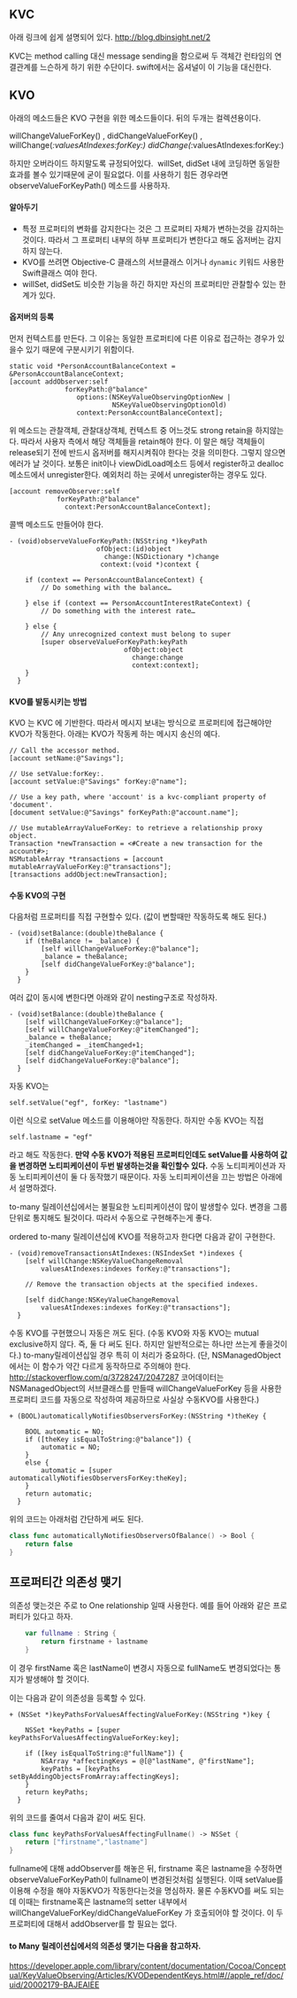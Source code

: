 ## KVC

아래 링크에 쉽게 설명되어 있다.
http://blog.dbinsight.net/2

KVC는 method calling 대신 message sending을 함으로써 두 객체간 런타임의 연결관계를 느슨하게 하기 위한 수단이다.
swift에서는 옵셔널이 이 기능을 대신한다.

## KVO

아래의 메소드들은 KVO 구현을 위한 메소드들이다. 뒤의 두개는 컬렉션용이다.

willChangeValueForKey() , didChangeValueForKey() , willChange(_:valuesAtIndexes:forKey:) didChange(_:valuesAtIndexes:forKey:)

하지만 오버라이드 하지말도록 규정되어있다.  willSet, didSet 내에 코딩하면 동일한 효과를 볼수 있기때문에 굳이 필요없다. 이를 사용하기 힘든 경우라면 observeValueForKeyPath() 메소드를 사용하자.

#### 알아두기
- 특정 프로퍼티의 변화를 감지한다는 것은 그 프로퍼티 자체가 변하는것을 감지하는 것이다. 따라서 그 프로퍼티 내부의 하부 프로퍼티가 변한다고 해도 옵저버는 감지하지 않는다.
- KVO를 쓰려면 Objective-C 클래스의 서브클래스 이거나 `dynamic` 키워드 사용한 Swift클래스 여야 한다.
- willSet, didSet도 비슷한 기능을 하긴 하지만 자신의 프로퍼티만 관찰할수 있는 한계가 있다.


#### 옵저버의 등록

먼저 컨텍스트를 만든다. 그 이유는 동일한 프로퍼티에 다른 이유로 접근하는 경우가 있을수 있기 때문에 구분시키기 위함이다.
```
static void *PersonAccountBalanceContext = &PersonAccountBalanceContext;
[account addObserver:self
              forKeyPath:@"balance"
                 options:(NSKeyValueObservingOptionNew |
                          NSKeyValueObservingOptionOld)
                 context:PersonAccountBalanceContext]; 
```

위 메소드는 관찰객체, 관찰대상객체, 컨텍스트 중 어느것도 strong retain을 하지않는다. 따라서 사용자 측에서 해당 객체들을 retain해야 한다.
이 말은 해당 객체들이 release되기 전에 반드시 옵저버를 해지시켜줘야 한다는 것을 의미한다. 그렇지 않으면 에러가 날 것이다. 보통은 init이나 viewDidLoad메소드 등에서 register하고 dealloc메소드에서 unregister한다. 예외처리 하는 곳에서 unregister하는 경우도 있다.
```
[account removeObserver:self
            forKeyPath:@"balance"
              context:PersonAccountBalanceContext];

```
콜백 메소드도 만들어야 한다.
```
- (void)observeValueForKeyPath:(NSString *)keyPath
                      ofObject:(id)object
                        change:(NSDictionary *)change
                       context:(void *)context {

    if (context == PersonAccountBalanceContext) {
        // Do something with the balance…

    } else if (context == PersonAccountInterestRateContext) {
        // Do something with the interest rate…

    } else {
        // Any unrecognized context must belong to super
        [super observeValueForKeyPath:keyPath
                             ofObject:object
                               change:change
                               context:context];
    }
  }
```

#### KVO를 발동시키는 방법

KVO 는 KVC 에 기반한다. 따라서 메시지 보내는 방식으로 프로퍼티에 접근해야만 KVO가 작동한다.
아래는 KVO가 작동케 하는 메시지 송신의 예다.
```
// Call the accessor method.
[account setName:@"Savings"];

// Use setValue:forKey:.
[account setValue:@"Savings" forKey:@"name"];

// Use a key path, where 'account' is a kvc-compliant property of 'document'.
[document setValue:@"Savings" forKeyPath:@"account.name"];

// Use mutableArrayValueForKey: to retrieve a relationship proxy object.
Transaction *newTransaction = <#Create a new transaction for the account#>;
NSMutableArray *transactions = [account mutableArrayValueForKey:@"transactions"];
[transactions addObject:newTransaction];
```

#### 수동 KVO의 구현

다음처럼 프로퍼티를 직접 구현할수 있다. (값이 변할때만 작동하도록 해도 된다.)
```
- (void)setBalance:(double)theBalance {
    if (theBalance != _balance) {
        [self willChangeValueForKey:@"balance"];
        _balance = theBalance;
        [self didChangeValueForKey:@"balance"];
    }
  }
```
여러 값이 동시에 변한다면 아래와 같이 nesting구조로 작성하자.
```
- (void)setBalance:(double)theBalance {
    [self willChangeValueForKey:@"balance"];
    [self willChangeValueForKey:@"itemChanged"];
    _balance = theBalance;
    _itemChanged = _itemChanged+1;
    [self didChangeValueForKey:@"itemChanged"];
    [self didChangeValueForKey:@"balance"];
  }
```
자동 KVO는 
```
self.setValue("egf", forKey: "lastname")
```
이런 식으로 setValue 메소드를 이용해야만 작동한다. 하지만 수동 KVO는 직접  
```
self.lastname = "egf" 
```
라고 해도 작동한다.
**만약 수동 KVO가 적용된 프로퍼티인데도 setValue를 사용하여 값을 변경하면 노티피케이션이 두번 발생하는것을 확인할수 있다.**
수동 노티피케이션과 자동 노티피케이션이 둘 다 동작했기 때문이다. 자동 노티피케이션을 끄는 방법은 아래에서 설명하겠다.

to-many 릴레이션십에서는 불필요한 노티피케이션이 많이 발생할수 있다. 변경을 그룹단위로 통지해도 될것이다. 따라서 수동으로 구현해주는게 좋다.

ordered to-many 릴레이션십에 KVO를 적용하고자 한다면 다음과 같이 구현한다.
```
- (void)removeTransactionsAtIndexes:(NSIndexSet *)indexes {
    [self willChange:NSKeyValueChangeRemoval
        valuesAtIndexes:indexes forKey:@"transactions"];

    // Remove the transaction objects at the specified indexes.

    [self didChange:NSKeyValueChangeRemoval
        valuesAtIndexes:indexes forKey:@"transactions"];
  }
```

수동 KVO를 구현했으니 자동은 꺼도 된다. (수동 KVO와 자동 KVO는 mutual exclusive하지 않다. 즉, 둘 다 써도 된다. 하지만 일반적으로는 하나만 쓰는게 좋을것이다.) to-many릴레이션십일 경우 특히 이 처리가 중요하다. (단, NSManagedObject에서는 이 함수가 약간 다르게 동작하므로 주의해야 한다. http://stackoverflow.com/q/3728247/2047287 코어데이터는 NSManagedObject의 서브클래스를 만들때 willChangeValueForKey 등을 사용한 프로퍼티 코드를 자동으로 작성하여 제공하므로 사실상 수동KVO를 사용한다.)

```
+ (BOOL)automaticallyNotifiesObserversForKey:(NSString *)theKey {

    BOOL automatic = NO;
    if ([theKey isEqualToString:@"balance"]) {
        automatic = NO;
    }
    else {
        automatic = [super automaticallyNotifiesObserversForKey:theKey];
    }
    return automatic;
  }
```
위의 코드는 아래처럼 간단하게 써도 된다. 
```swift
class func automaticallyNotifiesObserversOfBalance() -> Bool {
	return false
}
```

## 프로퍼티간 의존성 맺기

의존성 맺는것은 주로 to One relationship 일때 사용한다. 
예를 들어 아래와 같은 프로퍼티가 있다고 하자.

```swift
	var fullname : String {
		return firstname + lastname
	}
```
이 경우 firstName 혹은 lastName이 변경시 자동으로 fullName도 변경되었다는 통지가 발생해야 할 것이다.

이는 다음과 같이 의존성을 등록할 수 있다.
```
+ (NSSet *)keyPathsForValuesAffectingValueForKey:(NSString *)key {

    NSSet *keyPaths = [super keyPathsForValuesAffectingValueForKey:key];

    if ([key isEqualToString:@"fullName"]) {
        NSArray *affectingKeys = @[@"lastName", @"firstName"];
        keyPaths = [keyPaths setByAddingObjectsFromArray:affectingKeys];
    }
    return keyPaths;
  }
```
위의 코드를 줄여서 다음과 같이 써도 된다.
```swift
class func keyPathsForValuesAffectingFullname() -> NSSet {
	return ["firstname","lastname"]
}
```

fullname에 대해 addObserver를 해놓은 뒤, firstname 혹은 lastname을 수정하면  observeValueForKeyPath이 fullname이 변경된것처럼 실행된다. 이때 setValue를 이용해 수정을 해야 자동KVO가 작동한다는것을 명심하자. 물론 수동KVO를 써도 되는데 이때는 firstname혹은 lastname의 setter 내부에서 willChangeValueForKey/didChangeValueForKey 가 호출되어야 할 것이다. 이 두 프로퍼티에 대해서 addObserver를 할 필요는 없다. 

#### to Many 릴레이션십에서의 의존성 맺기는 다음을 참고하자.

https://developer.apple.com/library/content/documentation/Cocoa/Conceptual/KeyValueObserving/Articles/KVODependentKeys.html#//apple_ref/doc/uid/20002179-BAJEAIEE




